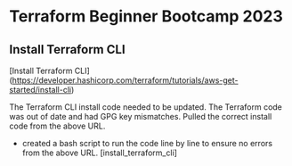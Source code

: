 # Terraform Beginner Bootcamp 2023

## Install Terraform CLI

[Install Terraform CLI]
(https://developer.hashicorp.com/terraform/tutorials/aws-get-started/install-cli)

The Terraform CLI install code needed to be updated. The Terraform code was out of date and had GPG key mismatches. Pulled the correct install code from the above URL.

- created a bash script to run the code line by line to ensure no errors from the above URL. [install_terraform_cli]